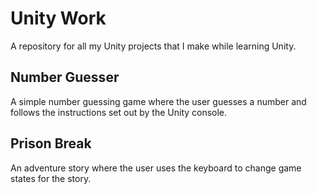 # Unity Work

A repository for all my Unity projects that I make while learning Unity.

## Number Guesser
A simple number guessing game where the user guesses a number and follows the instructions set out 
by the Unity console.

## Prison Break
An adventure story where the user uses the keyboard to change game states for the story.

